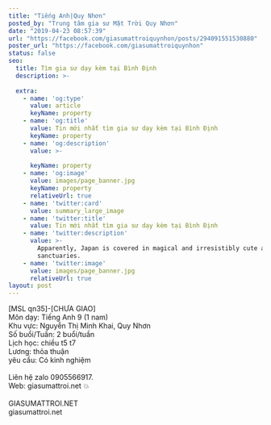 ```yaml
---
title: "Tiếng Anh|Quy Nhơn"
posted_by: "Trung tâm gia sư Mặt Trời Quy Nhơn"
date: "2019-04-23 08:57:39"
url: "https://facebook.com/giasumattroiquynhon/posts/294091551530880"
poster_url: "https://facebook.com/giasumattroiquynhon"
status: false
seo:
  title: Tìm gia sư dạy kèm tại Bình Định
  description: >-
    
  extra:
    - name: 'og:type'
      value: article
      keyName: property
    - name: 'og:title'
      value: Tin mới nhất tìm gia sư dạy kèm tại Bình Định
      keyName: property
    - name: 'og:description'
      value: >-
        
      keyName: property
    - name: 'og:image'
      value: images/page_banner.jpg
      keyName: property
      relativeUrl: true
    - name: 'twitter:card'
      value: summary_large_image
    - name: 'twitter:title'
      value: Tin mới nhất tìm gia sư dạy kèm tại Bình Định
    - name: 'twitter:description'
      value: >-
        Apparently, Japan is covered in magical and irresistibly cute animal
        sanctuaries.
    - name: 'twitter:image'
      value: images/page_banner.jpg
      relativeUrl: true
layout: post
---
```

[MSL qn35]-[CHƯA GIAO]<br>Môn dạy: Tiếng Anh 9 (1 nam)<br>Khu vực: Nguyễn Thị Minh Khai, Quy Nhơn<br>Số buổi/Tuần: 2 buổi/tuần<br>Lịch học: chiều t5 t7<br>Lương: thỏa thuận<br>yêu cầu: Có kinh nghiệm<br><br>Liên hệ zalo 0905566917.<br>Web: giasumattroi.net 💥<br><br>GIASUMATTROI.NET<br>giasumattroi.net
